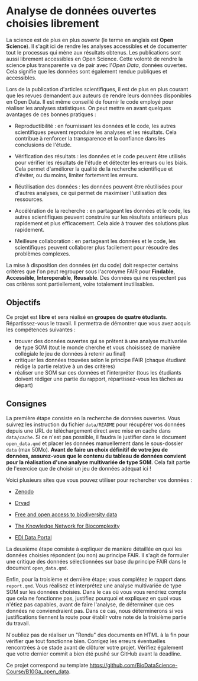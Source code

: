 # Analyse de données ouvertes choisies librement

La science est de plus en plus *ouverte* (le terme en anglais est **Open Science**). Il s'agit ici de rendre les analyses accessibles et de documenter tout le processus qui mène aux résultats obtenus. Les publications sont aussi librement accessibles en Open Science. Cette volonté de rendre la science plus transparente va de pair avec l'*Open Data*, données ouvertes. Cela signifie que les données sont également rendue publiques et accessibles.

Lors de la publication d'articles scientifiques, il est de plus en plus courant que les revues demandent aux auteurs de rendre leurs données disponibles en Open Data. Il est même conseillé de fournir le code employé pour réaliser les analyses statistiques. On peut mettre en avant quelques avantages de ces bonnes pratiques :

-   Reproductibilité : en fournissant les données et le code, les autres scientifiques peuvent reproduire les analyses et les résultats. Cela contribue à renforcer la transparence et la confiance dans les conclusions de l'étude.

-   Vérification des résultats : les données et le code peuvent être utilisés pour vérifier les résultats de l'étude et détecter les erreurs ou les biais. Cela permet d'améliorer la qualité de la recherche scientifique et d'éviter, ou du moins, limiter fortement les erreurs.

-   Réutilisation des données : les données peuvent être réutilisées pour d'autres analyses, ce qui permet de maximiser l'utilisation des ressources.

-   Accélération de la recherche : en partageant les données et le code, les autres scientifiques peuvent construire sur les résultats antérieurs plus rapidement et plus efficacement. Cela aide à trouver des solutions plus rapidement.

-   Meilleure collaboration : en partageant les données et le code, les scientifiques peuvent collaborer plus facilement pour résoudre des problèmes complexes.

La mise à disposition des données (et du code) doit respecter certains critères que l'on peut regrouper sous l'acronyme FAIR pour **Findable**, **Accessible**, **Interoperable**, **Reusable**. Des données qui ne respectent pas ces critères sont partiellement, voire totalement inutilisables.

## Objectifs

Ce projet est **libre** et sera réalisé en **groupes de quatre étudiants**. Répartissez-vous le travail. Il permettra de démontrer que vous avez acquis les compétences suivantes :

-   trouver des données ouvertes qui se prêtent à une analyse multivariée de type SOM (tout le monde cherche et vous choisissez de manière collégiale le jeu de données à retenir au final)
-   critiquer les données trouvées selon le principe FAIR (chaque étudiant rédige la partie relative à un des critères)
-   réaliser une SOM sur ces données et l'interpréter (tous les étudiants doivent rédiger une partie du rapport, répartissez-vous les tâches au départ)

## Consignes

La première étape consiste en la recherche de données ouvertes. Vous suivrez les instruction du fichier `data/README` pour récupérer vos données depuis une URL de téléchargement direct avec mise en cache dans `data/cache`. Si ce n'est pas possible, il faudra le justifier dans le document `open_data.qmd` et placer les données manuellement dans le sous-dossier `data` (max 50Mo). **Avant de faire un choix définitif de votre jeu de données, assurez-vous que le contenu du tableau de données convient pour la réalisation d'une analyse multivariée de type SOM**. Cela fait partie de l'exercice que de choisir un jeu de données adéquat ici !

Voici plusieurs sites que vous pouvez utiliser pour rechercher vos données :

-   [Zenodo](https://zenodo.org/)

-   [Dryad](https://datadryad.org/)

-   [Free and open access to biodiversity data](https://www.gbif.org/)

-   [The Knowledge Network for Biocomplexity](https://knb.ecoinformatics.org/data)

-   [EDI Data Portal](https://portal.edirepository.org/nis/home.jsp)

La deuxième étape consiste à expliquer de manière détaillée en quoi les données choisies répondent (ou non) au principe FAIR. Il s'agit de formuler une critique des données sélectionnées sur base du principe FAIR dans le document `open_data.qmd`.

Enfin, pour la troisième et dernière étape; vous complétez le rapport dans `report.qmd`. Vous réalisez et interprétez une analyse multivariée de type SOM sur les données choisies. Dans le cas où vous vous rendriez compte que cela ne fonctionne pas, justifiez pourquoi et expliquez en quoi vous n'étiez pas capables, avant de faire l'analyse, de déterminer que ces données ne conviendraient pas. Dans ce cas, nous déterminerons si vos justifications tiennent la route pour établir votre note de la troisième partie du travail.

N'oubliez pas de réaliser un "Rendu" des documents en HTML à la fin pour vérifier que tout fonctionne bien. Corrigez les erreurs éventuelles rencontrées à ce stade avant de clôturer votre projet. Vérifiez également que votre dernier commit a bien été pushé sur GitHub avant la deadline.

Ce projet correspond au template <https://github.com/BioDataScience-Course/B10Ga_open_data>.
